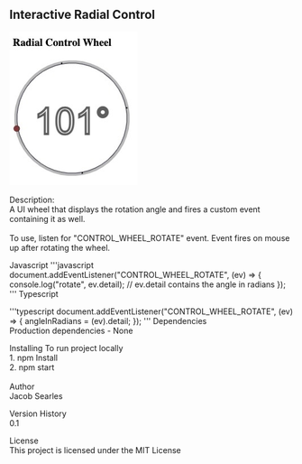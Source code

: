 ## Interactive Radial Control

![radial degree control](./screen.jpg?raw=true)

Description:<br>
A UI wheel that displays the rotation angle and fires a custom event containing it as well.<br>
<br>
To use, listen for "CONTROL_WHEEL_ROTATE" event. Event fires on mouse up after rotating the wheel.<br>

Javascript
'''javascript
document.addEventListener("CONTROL_WHEEL_ROTATE", (ev) => {
console.log("rotate", ev.detail); // ev.detail contains the angle in radians
});
'''
Typescript<br>

'''typescript
document.addEventListener("CONTROL_WHEEL_ROTATE", (ev) => {
angleInRadians = (<CustomEvent>ev).detail;
});
'''
Dependencies <br>
Production dependencies - None

Installing
To run project locally <br> 1. npm Install <br> 2. npm start<br>
<br>
Author <br>
Jacob Searles

Version History<br>
0.1

License<br>
This project is licensed under the MIT License

